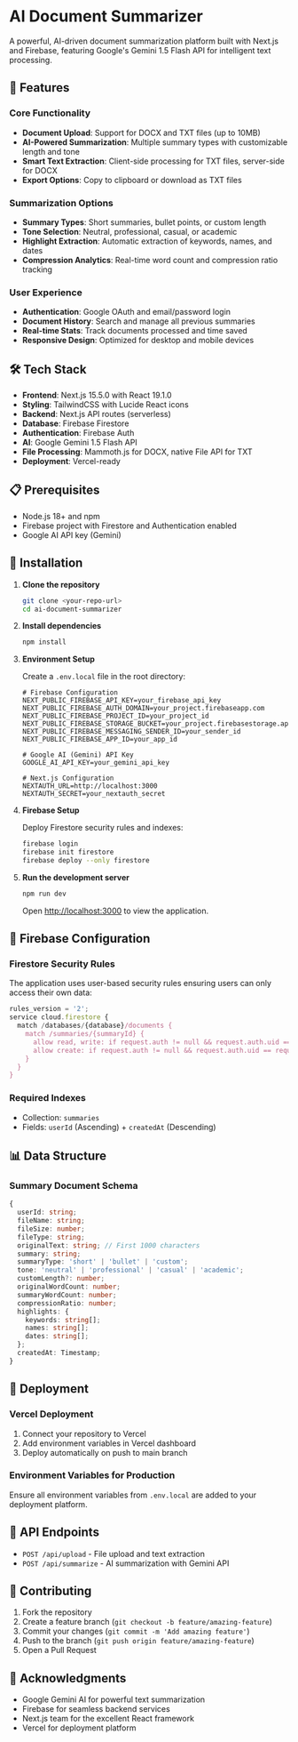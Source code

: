 # AI Document Summarizer

A powerful, AI-driven document summarization platform built with Next.js and Firebase, featuring Google's Gemini 1.5 Flash API for intelligent text processing.

## 🚀 Features

### Core Functionality
- **Document Upload**: Support for DOCX and TXT files (up to 10MB)
- **AI-Powered Summarization**: Multiple summary types with customizable length and tone
- **Smart Text Extraction**: Client-side processing for TXT files, server-side for DOCX
- **Export Options**: Copy to clipboard or download as TXT files

### Summarization Options
- **Summary Types**: Short summaries, bullet points, or custom length
- **Tone Selection**: Neutral, professional, casual, or academic
- **Highlight Extraction**: Automatic extraction of keywords, names, and dates
- **Compression Analytics**: Real-time word count and compression ratio tracking

### User Experience
- **Authentication**: Google OAuth and email/password login
- **Document History**: Search and manage all previous summaries
- **Real-time Stats**: Track documents processed and time saved
- **Responsive Design**: Optimized for desktop and mobile devices

## 🛠️ Tech Stack

- **Frontend**: Next.js 15.5.0 with React 19.1.0
- **Styling**: TailwindCSS with Lucide React icons
- **Backend**: Next.js API routes (serverless)
- **Database**: Firebase Firestore
- **Authentication**: Firebase Auth
- **AI**: Google Gemini 1.5 Flash API
- **File Processing**: Mammoth.js for DOCX, native File API for TXT
- **Deployment**: Vercel-ready

## 📋 Prerequisites

- Node.js 18+ and npm
- Firebase project with Firestore and Authentication enabled
- Google AI API key (Gemini)

## 🔧 Installation

1. **Clone the repository**
   ```bash
   git clone <your-repo-url>
   cd ai-document-summarizer
   ```

2. **Install dependencies**
   ```bash
   npm install
   ```

3. **Environment Setup**
   
   Create a `.env.local` file in the root directory:
   ```env
   # Firebase Configuration
   NEXT_PUBLIC_FIREBASE_API_KEY=your_firebase_api_key
   NEXT_PUBLIC_FIREBASE_AUTH_DOMAIN=your_project.firebaseapp.com
   NEXT_PUBLIC_FIREBASE_PROJECT_ID=your_project_id
   NEXT_PUBLIC_FIREBASE_STORAGE_BUCKET=your_project.firebasestorage.app
   NEXT_PUBLIC_FIREBASE_MESSAGING_SENDER_ID=your_sender_id
   NEXT_PUBLIC_FIREBASE_APP_ID=your_app_id

   # Google AI (Gemini) API Key
   GOOGLE_AI_API_KEY=your_gemini_api_key

   # Next.js Configuration
   NEXTAUTH_URL=http://localhost:3000
   NEXTAUTH_SECRET=your_nextauth_secret
   ```

4. **Firebase Setup**
   
   Deploy Firestore security rules and indexes:
   ```bash
   firebase login
   firebase init firestore
   firebase deploy --only firestore
   ```

5. **Run the development server**
   ```bash
   npm run dev
   ```

   Open [http://localhost:3000](http://localhost:3000) to view the application.

## 🔐 Firebase Configuration

### Firestore Security Rules
The application uses user-based security rules ensuring users can only access their own data:

```javascript
rules_version = '2';
service cloud.firestore {
  match /databases/{database}/documents {
    match /summaries/{summaryId} {
      allow read, write: if request.auth != null && request.auth.uid == resource.data.userId;
      allow create: if request.auth != null && request.auth.uid == request.resource.data.userId;
    }
  }
}
```

### Required Indexes
- Collection: `summaries`
- Fields: `userId` (Ascending) + `createdAt` (Descending)

## 📊 Data Structure

### Summary Document Schema
```typescript
{
  userId: string;
  fileName: string;
  fileSize: number;
  fileType: string;
  originalText: string; // First 1000 characters
  summary: string;
  summaryType: 'short' | 'bullet' | 'custom';
  tone: 'neutral' | 'professional' | 'casual' | 'academic';
  customLength?: number;
  originalWordCount: number;
  summaryWordCount: number;
  compressionRatio: number;
  highlights: {
    keywords: string[];
    names: string[];
    dates: string[];
  };
  createdAt: Timestamp;
}
```

## 🚀 Deployment

### Vercel Deployment
1. Connect your repository to Vercel
2. Add environment variables in Vercel dashboard
3. Deploy automatically on push to main branch

### Environment Variables for Production
Ensure all environment variables from `.env.local` are added to your deployment platform.

## 📱 API Endpoints

- `POST /api/upload` - File upload and text extraction
- `POST /api/summarize` - AI summarization with Gemini API

## 🤝 Contributing

1. Fork the repository
2. Create a feature branch (`git checkout -b feature/amazing-feature`)
3. Commit your changes (`git commit -m 'Add amazing feature'`)
4. Push to the branch (`git push origin feature/amazing-feature`)
5. Open a Pull Request

## 🙏 Acknowledgments

- Google Gemini AI for powerful text summarization
- Firebase for seamless backend services
- Next.js team for the excellent React framework
- Vercel for deployment platform


